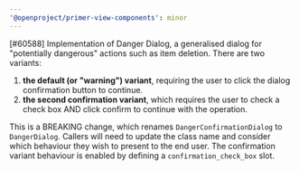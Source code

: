 ```yaml
---
'@openproject/primer-view-components': minor
---
```


[#60588] Implementation of Danger Dialog, a generalised dialog for "potentially dangerous" actions such as item deletion.
There are two variants:

1. **the default (or "warning") variant**, requiring the user to click the dialog confirmation button to continue.
2. **the second confirmation variant**, which requires the user to check a check box AND click confirm to continue with the operation.

This is a BREAKING change, which renames `DangerConfirmationDialog` to `DangerDialog`. Callers will need to update the class name and consider which behaviour they wish to present to the end user. The confirmation variant behaviour is enabled by defining a `confirmation_check_box` slot.
